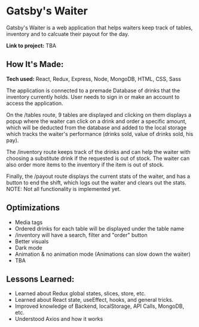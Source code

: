 # Gatsby's Waiter
Gatsby's Waiter is a web application that helps waiters keep track of tables, inventory and to calcuate their payout for the day.

**Link to project:** TBA

## How It's Made:

**Tech used:** React, Redux, Express, Node, MongoDB, HTML, CSS, Sass

The application is connected to a premade Database of drinks that the inventory currently holds. User needs to sign in or make an account to access the application. 

On the /tables route, 9 tables are displayed and clicking on them displays a popup where the waiter can click on a drink and order a specific amount, which 
will be deducted from the database and added to the local storage which tracks the waiter's performance (drinks sold, value of drinks sold, his pay).

The /inventory route keeps track of the drinks and can help the waiter with choosing a substitute drink if the requested is out of stock. The waiter can also order more
items to the inventory if the item is out of stock. 

Finally, the /payout route displays the current stats of the waiter, and has a button to end the shift,
which logs out the waiter and clears out the stats. NOTE: Not all functionality is implemented yet.

## Optimizations

- Media tags
- Ordered drinks for each table will be displayed under the table name
- /inventory will have a search, filter and "order" button
- Better visuals
- Dark mode
- Animation & no animation mode (Animations can slow down the waiter)
- TBA

## Lessons Learned:

- Learned about Redux global states, slices, store, etc.
- Learned about React state, useEffect, hooks, and general tricks.
- Improved knowledge of Backend, localStorage, API Calls, MongoDB, etc.
- Understood Axios and how it works
